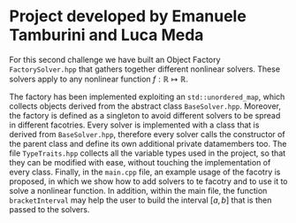 # Project developed by Emanuele Tamburini and Luca Meda

For this second challenge we have built an Object Factory `FactorySolver.hpp` that gathers together different nonlinear solvers. These solvers apply to any nonlinear function $f:\mathbb{R}\mapsto\mathbb{R}$.

The factory has been implemented exploiting an `std::unordered_map`, which collects objects derived from the abstract class `BaseSolver.hpp`. Moreover, the factory is defined as a singleton to avoid different solvers to be spread in different facotries.
Every solver is implemented with a class that is derived from `BaseSolver.hpp`, therefore every solver calls the constructor of the parent class and define its own additional private datamembers too.
The file `TypeTraits.hpp` collects all the variable types used in the project, so that they can be modified with ease, without touching the implementation of every class.
Finally, in the `main.cpp` file, an example usage of the facotry is proposed, in which we show how to add solvers to te facotry and to use it to solve a nonlinear function. In addition, within the main file, the function `bracketInterval` may help the user to build the interval $[a,b]$ that is then passed to the solvers.